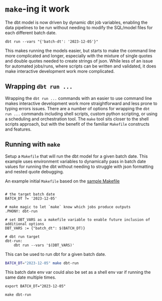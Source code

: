 # `make`-ing it work
The dbt model is now driven by dynamic dbt job variables, enabling the data pipelines to be run without
needing to modify the SQL/model files for each different batch date.

```shell
dbt run --vars "{'batch-dt': '2023-12-05'}"
```

This makes running the models easier, but starts to make the command line more complicated and longer,
especially with the mixture of single quotes and double quotes needed to create strings of json.  While less of an
issue for automated jobs/runs, where scripts can be written and validated, it does make interactive development
work more complicated.

## Wrapping `dbt run ...`
Wrapping the `dbt run ...` commands with an easier to use command line makes interactive development work
more straightforward and less prone to typing errors issues.  There are a number of options for wrapping
the `dbt run ...` commands including shell scripts, custom python scripting, or using a scheduling and
orchestration tool.  The `make` tool sits closer to the shell scripts approach, but with the benefit of
the familiar `Makefile` constructs and features.

## Running with `make`
Setup a `Makefile` that will run the dbt model for a given batch date.  This example uses environment
variables to dynamically pass in batch date values for running the dbt without needing to struggle with
json formatting and nested quote debugging.

An example initial `Makefile` based on the [sample Makefile](../sample_bq_dbt_mart/Makefile)

```make

# the target batch date
BATCH_DT ?= '2023-12-05'

# make magic to let `make` know which jobs produce outputs
.PHONY: dbt-run

# set DBT_VARS as a makefile variable to enable future inclusion of additional options
DBT_VARS := {"batch_dt": $(BATCH_DT)}

# dbt run target
dbt-run:
    dbt run --vars '$(DBT_VARS)'

```

This can be used to run dbt for a given batch date.
```bash
BATCH_DT="2023-12-05" make dbt-run
```

This batch date env var could also be set as a shell env var if running the same date multiple times.

```shell
export BATCH_DT="2023-12-05"

make dbt-run
```
